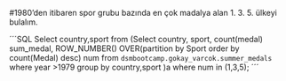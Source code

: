 #1980’den itibaren spor grubu bazında en çok madalya alan 1. 3. 5. ülkeyi bulalım.

´´´SQL
Select country,sport from
    (Select country,
    sport,
    count(medal) sum_medal,
    ROW_NUMBER() OVER(partition by Sport order by count(Medal) desc) num
    from `dsmbootcamp.gokay_varcok.summer_medals` 
    where year >1979 
    group by country,sport
    )a 
where num in (1,3,5);
´´´
